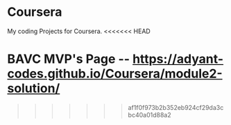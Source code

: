 # Coursera
My coding Projects for Coursera.
<<<<<<< HEAD

BAVC MVP's Page -- https://adyant-codes.github.io/Coursera/module2-solution/
=======
>>>>>>> af1f0f973b2b352eb924cf29da3cbc40a01d88a2
